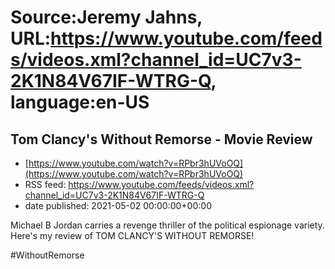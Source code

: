 # Source:Jeremy Jahns, URL:https://www.youtube.com/feeds/videos.xml?channel_id=UC7v3-2K1N84V67IF-WTRG-Q, language:en-US

## Tom Clancy's Without Remorse - Movie Review
 - [https://www.youtube.com/watch?v=RPbr3hUVoOQ](https://www.youtube.com/watch?v=RPbr3hUVoOQ)
 - RSS feed: https://www.youtube.com/feeds/videos.xml?channel_id=UC7v3-2K1N84V67IF-WTRG-Q
 - date published: 2021-05-02 00:00:00+00:00

Michael B Jordan carries a revenge thriller of the political espionage variety. Here's my review of TOM CLANCY'S WITHOUT REMORSE!

#WithoutRemorse

